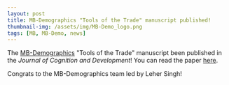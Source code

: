 ```yaml
---
layout: post
title: MB-Demographics "Tools of the Trade" manuscript published!  
thumbnail-img: /assets/img/MB-Demo_logo.png
tags: [MB, MB-Demo, news]
---
```



The [MB-Demographics](https://manybabies.org/MB-Demographics/) "Tools of the Trade" manuscript been published in the <i>Journal of Cognition and Development</i>! You can read the paper [here](https://doi.org/10.1080/15248372.2024.2431106). 

Congrats to the MB-Demographics team led by Leher Singh!
